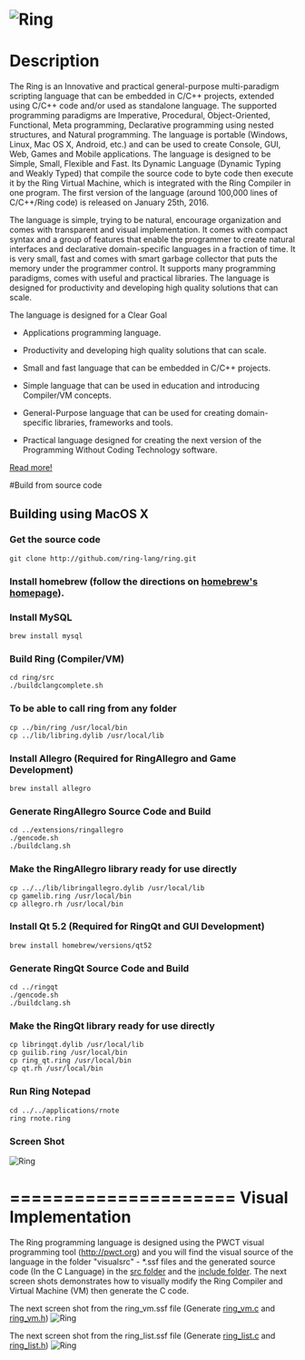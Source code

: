 ![Ring](http://ring-lang.sourceforge.net/thering.jpg)
=============
Description
=============

The Ring is an Innovative and practical general-purpose multi-paradigm scripting language that
can be embedded in C/C++ projects, extended using C/C++ code and/or used as standalone language.
The supported programming paradigms are Imperative, Procedural, Object-Oriented, Functional,
Meta programming, Declarative programming using nested structures, and Natural programming.
The language is portable (Windows, Linux, Mac OS X, Android, etc.) and can be used to create
Console, GUI, Web, Games and Mobile applications. 
The language is designed to be Simple, Small, Flexible and Fast. 
Its Dynamic Language (Dynamic Typing and Weakly Typed) that compile the source code to
byte code then execute it by the Ring Virtual Machine, which is integrated with the
Ring Compiler in one program. 
The first version of the language (around 100,000 lines of C/C++/Ring code) is released on
January 25th, 2016.

The language is simple, trying to be natural, encourage organization and comes with 
transparent and visual implementation. It comes with compact syntax and a group of features that
enable the programmer to create natural interfaces and declarative domain-specific 
languages in a fraction of time. It is very small, fast and comes with smart garbage
collector that puts the memory under the programmer control. It supports many 
programming paradigms, comes with useful and practical libraries. The language is
designed for productivity and developing high quality solutions that can scale.

The language is designed for a Clear Goal

* Applications programming language.

* Productivity and developing high quality solutions that can scale.

* Small and fast language that can be embedded in C/C++ projects.

* Simple language that can be used in education and introducing Compiler/VM concepts.

* General-Purpose language that can be used for creating domain-specific libraries, frameworks and tools.

* Practical language designed for creating the next version of the Programming Without Coding Technology software.

[Read more!](http://ring-lang.sourceforge.net/#why)

#Build from source code

## Building using MacOS X

### Get the source code

	git clone http://github.com/ring-lang/ring.git
	
### Install homebrew (follow the directions on [homebrew's homepage](http://brew.sh/)).
	
### Install MySQL
	
	brew install mysql
	
### Build Ring (Compiler/VM)
	
	cd ring/src
	./buildclangcomplete.sh
	
### To be able to call ring from any folder 
	
	cp ../bin/ring /usr/local/bin
	cp ../lib/libring.dylib /usr/local/lib
	
### Install Allegro (Required for RingAllegro and Game Development)
	
	brew install allegro
	
### Generate RingAllegro Source Code and Build 
	
	cd ../extensions/ringallegro
	./gencode.sh
	./buildclang.sh
	
### Make the RingAllegro library ready for use directly
	
	cp ../../lib/libringallegro.dylib /usr/local/lib
	cp gamelib.ring /usr/local/bin
	cp allegro.rh /usr/local/bin
	
### Install Qt 5.2 (Required for RingQt and GUI Development)
	
	brew install homebrew/versions/qt52
	
### Generate RingQt Source Code and Build
	
	cd ../ringqt
	./gencode.sh
	./buildclang.sh
	
### Make the RingQt library ready for use directly
	
	cp libringqt.dylib /usr/local/lib
	cp guilib.ring /usr/local/bin
	cp ring_qt.ring /usr/local/bin
	cp qt.rh /usr/local/bin
	
### Run Ring Notepad
	
	cd ../../applications/rnote
	ring rnote.ring

### Screen Shot
	
![Ring](http://ring-lang.sourceforge.net/ringmac.png)
	
=====================
Visual Implementation
=====================

The Ring programming language is designed using the PWCT visual programming tool (http://pwct.org)
and you will find the visual source of the language in the folder "visualsrc" - *.ssf files and 
the generated source code (In the C Language) in the [src folder](https://github.com/ring-lang/ring/tree/master/src)
and the [include folder](https://github.com/ring-lang/ring/tree/master/include). 
The next screen shots demonstrates how to visually modify the Ring Compiler and Virtual Machine (VM)
then generate the C code.

The next screen shot from the ring_vm.ssf file (Generate [ring_vm.c](https://github.com/ring-lang/ring/blob/master/src/ring_vm.c) and [ring_vm.h](https://github.com/ring-lang/ring/blob/master/include/ring_vm.h))
![Ring](http://ring-lang.sourceforge.net/ringvisualsrc1.jpg)

The next screen shot from the ring_list.ssf file (Generate [ring_list.c](https://github.com/ring-lang/ring/blob/master/src/ring_list.c) and [ring_list.h](https://github.com/ring-lang/ring/blob/master/include/ring_list.h))
![Ring](http://ring-lang.sourceforge.net/ringvisualsrc2.jpg)